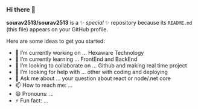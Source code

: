 ### Hi there 👋


**sourav2513/sourav2513** is a ✨ _special_ ✨ repository because its `README.md` (this file) appears on your GitHub profile.

Here are some ideas to get you started:

- 🔭 I’m currently working on ... Hexaware Technology
- 🌱 I’m currently learning ... FrontEnd and BackEnd
- 👯 I’m looking to collaborate on ... Github and making real time project
- 🤔 I’m looking for help with ... other with coding and deploying
- 💬 Ask me about ... your question about react or node/.net core
- 📫 How to reach me: ...
- 😄 Pronouns: ...
- ⚡ Fun fact: ...

